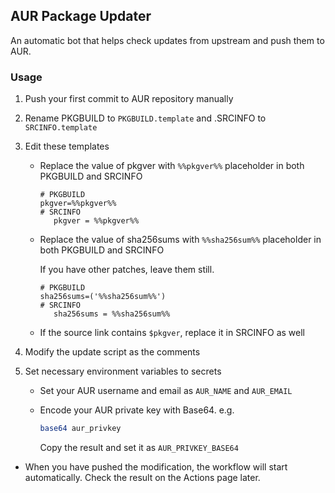 ## AUR Package Updater

An automatic bot that helps check updates from upstream and push them to AUR.

### Usage

1. Push your first commit to AUR repository manually

2. Rename PKGBUILD to `PKGBUILD.template` and .SRCINFO to `SRCINFO.template`

3. Edit these templates

   - Replace the value of pkgver with `%%pkgver%%` placeholder in both PKGBUILD and SRCINFO

     ```
     # PKGBUILD
     pkgver=%%pkgver%%
     # SRCINFO
     	pkgver = %%pkgver%%
     ```

   - Replace the value of sha256sums with `%%sha256sum%%` placeholder in both PKGBUILD and SRCINFO

     If you have other patches, leave them still.

     ```
     # PKGBUILD
     sha256sums=('%%sha256sum%%')
     # SRCINFO
     	sha256sums = %%sha256sum%%
     ```

   - If the source link contains `$pkgver`, replace it in SRCINFO as well

4. Modify the update script as the comments

5. Set necessary environment variables to secrets

   - Set your AUR username and email as `AUR_NAME` and `AUR_EMAIL`

   - Encode your AUR private key with Base64. e.g.

     ```bash
     base64 aur_privkey
     ```

     Copy the result and set it as `AUR_PRIVKEY_BASE64`

- When you have pushed the modification, the workflow will start automatically. Check the result on the Actions page later.

